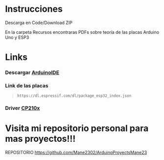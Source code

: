 # Instrucciones
Descarga en Code/Download ZIP

En la carpeta Recursos encontraras PDFs sobre teoría de las placas Arduino Uno y ESP3

# Links
### Descargar [ArduinoIDE](https://www.arduino.cc/en/software)
### Link de las placas

> `https://dl.espressif.com/dl/package_esp32_index.json`

### Driver [CP210x](https://www.silabs.com/developer-tools/usb-to-uart-bridge-vcp-drivers)

# Visita mi repositorio personal para mas proyectos!!!

REPOSITORIO
https://github.com/Mane2302/ArduinoProyectsMane23
